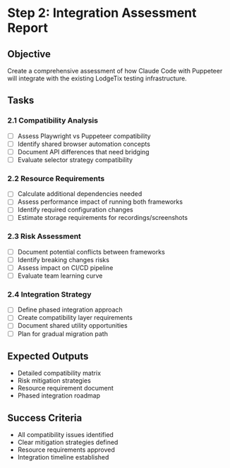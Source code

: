 # Step 2: Integration Assessment Report

## Objective
Create a comprehensive assessment of how Claude Code with Puppeteer will integrate with the existing LodgeTix testing infrastructure.

## Tasks

### 2.1 Compatibility Analysis
- [ ] Assess Playwright vs Puppeteer compatibility
- [ ] Identify shared browser automation concepts
- [ ] Document API differences that need bridging
- [ ] Evaluate selector strategy compatibility

### 2.2 Resource Requirements
- [ ] Calculate additional dependencies needed
- [ ] Assess performance impact of running both frameworks
- [ ] Identify required configuration changes
- [ ] Estimate storage requirements for recordings/screenshots

### 2.3 Risk Assessment
- [ ] Document potential conflicts between frameworks
- [ ] Identify breaking changes risks
- [ ] Assess impact on CI/CD pipeline
- [ ] Evaluate team learning curve

### 2.4 Integration Strategy
- [ ] Define phased integration approach
- [ ] Create compatibility layer requirements
- [ ] Document shared utility opportunities
- [ ] Plan for gradual migration path

## Expected Outputs
- Detailed compatibility matrix
- Risk mitigation strategies
- Resource requirement document
- Phased integration roadmap

## Success Criteria
- All compatibility issues identified
- Clear mitigation strategies defined
- Resource requirements approved
- Integration timeline established